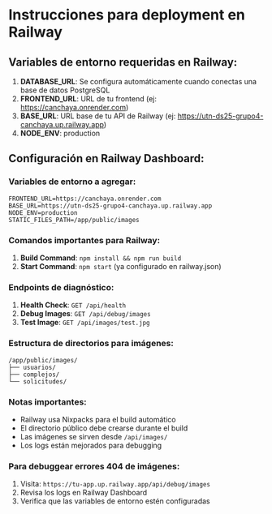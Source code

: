 # Instrucciones para deployment en Railway

## Variables de entorno requeridas en Railway:

1. **DATABASE_URL**: Se configura automáticamente cuando conectas una base de datos PostgreSQL
2. **FRONTEND_URL**: URL de tu frontend (ej: https://canchaya.onrender.com)
3. **BASE_URL**: URL base de tu API de Railway (ej: https://utn-ds25-grupo4-canchaya.up.railway.app)
4. **NODE_ENV**: production

## Configuración en Railway Dashboard:

### Variables de entorno a agregar:
```
FRONTEND_URL=https://canchaya.onrender.com
BASE_URL=https://utn-ds25-grupo4-canchaya.up.railway.app
NODE_ENV=production
STATIC_FILES_PATH=/app/public/images
```

### Comandos importantes para Railway:

1. **Build Command**: `npm install && npm run build`
2. **Start Command**: `npm start` (ya configurado en railway.json)

### Endpoints de diagnóstico:

1. **Health Check**: `GET /api/health`
2. **Debug Images**: `GET /api/debug/images` 
3. **Test Image**: `GET /api/images/test.jpg`

### Estructura de directorios para imágenes:
```
/app/public/images/
├── usuarios/
├── complejos/
└── solicitudes/
```

### Notas importantes:

- Railway usa Nixpacks para el build automático
- El directorio público debe crearse durante el build
- Las imágenes se sirven desde `/api/images/`
- Los logs están mejorados para debugging

### Para debuggear errores 404 de imágenes:

1. Visita: `https://tu-app.up.railway.app/api/debug/images`
2. Revisa los logs en Railway Dashboard
3. Verifica que las variables de entorno estén configuradas